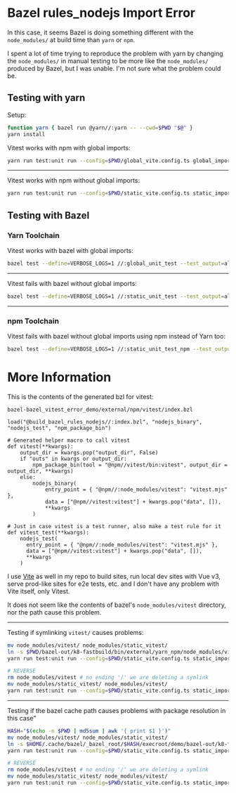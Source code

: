 # Bazel rules_nodejs Import Error

In this case, it seems Bazel is doing something different with the `node_modules/`
at build time than `yarn` or `npm`.

I spent a lot of time trying to reproduce the problem with yarn by changing the
`node_modules/` in manual testing to be more like the `node_modules/`
produced by Bazel, but I was unable. I'm not sure what the problem could be.

## Testing with yarn

Setup:

```sh
function yarn { bazel run @yarn//:yarn -- --cwd=$PWD "$@" }
yarn install
```

Vitest works with npm with global imports:

```sh
yarn run test:unit run --config=$PWD/global_vite.config.ts global_import.test.ts
```

---

Vitest works with npm without global imports:

```sh
yarn run test:unit run --config=$PWD/static_vite.config.ts static_import.test.ts
```

## Testing with Bazel

### Yarn Toolchain

Vitest works with bazel with global imports:

```sh
bazel test --define=VERBOSE_LOGS=1 //:global_unit_test --test_output=all
```

---

Vitest fails with bazel without global imports:

```sh
bazel test --define=VERBOSE_LOGS=1 //:static_unit_test --test_output=all
```

---

### npm Toolchain

Vitest fails with bazel without global imports using npm instead of Yarn too:

```sh
bazel test --define=VERBOSE_LOGS=1 //:static_unit_test_npm --test_output=all
```

# More Information

This is the contents of the generated bzl for vitest:

`bazel-bazel_vitest_error_demo/external/npm/vitest/index.bzl`

```bzl
load("@build_bazel_rules_nodejs//:index.bzl", "nodejs_binary", "nodejs_test", "npm_package_bin")

# Generated helper macro to call vitest
def vitest(**kwargs):
    output_dir = kwargs.pop("output_dir", False)
    if "outs" in kwargs or output_dir:
        npm_package_bin(tool = "@npm//vitest/bin:vitest", output_dir = output_dir, **kwargs)
    else:
        nodejs_binary(
            entry_point = { "@npm//:node_modules/vitest": "vitest.mjs" },
            data = ["@npm//vitest:vitest"] + kwargs.pop("data", []),
            **kwargs
        )

# Just in case vitest is a test runner, also make a test rule for it
def vitest_test(**kwargs):
    nodejs_test(
      entry_point = { "@npm//:node_modules/vitest": "vitest.mjs" },
      data = ["@npm//vitest:vitest"] + kwargs.pop("data", []),
      **kwargs
    )
```

I use [Vite](https://vitejs.dev/) as well in my repo to build sites, run local
dev sites with Vue v3, serve prod-like sites for e2e tests, etc. and I don't have
any problem with Vite itself, only Vitest.

It does not seem like the contents of bazel's `node_modules/vitest` directory,
nor the path cause this problem.

---

Testing if symlinking `vitest/` causes problems:

```sh
mv node_modules/vitest/ node_modules/static_vitest/
ln -s $PWD/bazel-out/k8-fastbuild/bin/external/yarn_npm/node_modules/vitest node_modules/
yarn run test:unit run --config=$PWD/static_vite.config.ts static_import.test.ts # passes

# REVERSE
rm node_modules/vitest # no ending '/' we are deleting a symlink
mv node_modules/static_vitest/ node_modules/vitest/
yarn run test:unit run --config=$PWD/static_vite.config.ts static_import.test.ts # passes
```

---

Testing if the bazel cache path causes problems with package resolution in this case"

```sh
HASH="$(echo -n $PWD | md5sum | awk '{ print $1 }')"
mv node_modules/vitest/ node_modules/static_vitest/
ln -s $HOME/.cache/bazel/_bazel_root/$HASH/execroot/demo/bazel-out/k8-fastbuild/bin/external/yarn_npm/node_modules/vitest/ node_modules/
yarn run test:unit run --config=$PWD/static_vite.config.ts static_import.test.ts # passes

# REVERSE
rm node_modules/vitest # no ending '/' we are deleting a symlink
mv node_modules/static_vitest/ node_modules/vitest/
yarn run test:unit run --config=$PWD/static_vite.config.ts static_import.test.ts # passes
```
